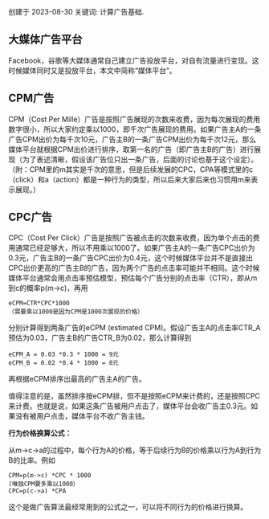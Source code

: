 创建于 2023-08-30
关键词: 计算广告基础.

## 大媒体广告平台

Facebook，谷歌等大媒体通常自己建立广告投放平台，对自有流量进行变现。这时候媒体同时又是投放平台，本文中简称“媒体平台”。

## CPM广告

CPM（Cost Per Mille）广告是按照广告展现的次数来收费，因为每次展现的费用数字很小，所以大家约定乘以1000，即千次广告展现的费用。如果广告主A的一条广告CPM出价为每千次10元，广告主B的一条广告CPM出价为每千次12元，那么媒体平台就根据CPM出价进行排序，取第一名的广告（即广告主B的广告）进行展现（为了表述清晰，假设该广告位只出一条广告，后面的讨论也基于这个设定）。（附：CPM里的m其实是千次的意思，但是后续发展的CPC，CPA等模式里的c（click）和a（action）都是一种行为的类型，所以后来大家后来也习惯用m来表示展现。）

## CPC广告

CPC（Cost Per Click）广告是按照广告被点击的次数来收费，因为单个点击的费用通常已经足够大，所以不用乘以1000了。如果广告主A的一条广告CPC出价为0.3元，广告主B的一条广告CPC出价为0.4元，这个时候媒体平台并不是直接出CPC出价更高的广告主B的广告，因为两个广告的点击率可能并不相同。这个时候媒体平台通常会用点击率预估模型，预估每个广告分别的点击率（CTR），即从m到c的概率p(m->c)，再用

```text
eCPM=CTR*CPC*1000
（需要乘以1000是因为CPM是1000次展现的价格）
```

分别计算得到两条广告的eCPM (estimated CPM)。假设广告主A的点击率CTR_A预估为0.03，广告主B的广告CTR_B为0.02，那么计算得到

```text
eCPM_A = 0.03 *0.3 * 1000 = 9元
eCPM_B = 0.02 *0.4 * 1000 = 8元
```

再根据eCPM排序出最高的广告主A的广告。

值得注意的是，虽然排序按eCPM排，但不是按照eCPM来计费的，还是按照CPC来计费。也就是说，如果这条广告被用户点击了，媒体平台会收广告主0.3元。如果没有被用户点击，媒体平台不收广告主钱。

**行为价格换算公式：**

从m->c->a的过程中，每个行为A的价格，等于后续行为B的价格乘以行为A到行为B的比率。例如

```text
CPM=p(m->c) *CPC * 1000
(唯独CPM要多乘以1000）
CPC=p(c->a) *CPA
```

这个是做广告算法最经常用到的公式之一，可以将不同行为的价格进行换算。